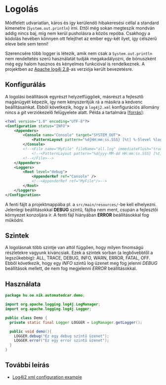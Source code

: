 # Logolás

Módfelett udvariatlan, káros és így kerülendő hibakeresési céllal a standard kimenetre (`System.out.println`) írni. Ettől még sokan megteszik mondván addig nincs baj, míg nem kerül pusholásra a közös repóba. Csakhogy a kódolás hevében könnyen ott felejthet az ember egy-két ilyet, így célszerű eleve bele sem tenni!

Szerencsére több logger is létezik, amik nem csak a `System.out.println` nem rendeltetés szerű használatát tudják megakadályozni, de bónuszként még egy halom hasznos és kényelmes funkcióval is rendelkeznek. A projektben az [Apache log4j 2.8](https://logging.apache.org/log4j/2.x/)-as verziója került bevezetésre.

## Konfigurálás

A logolási beállítások egyrészt helyzetfüggőek, másrészt a fejlesztő magánügyét képezik, így nem kényszerítjük rá a másikra a kedvenc beállításainkat. Ebből következik, hogy a `log4j2.xml` konfigurációs állomány nincs a *git* verziókezelő felügyelete alatt. Példa a tartalmára [[forrás](http://stackoverflow.com/a/21206994/4737417)]:

``` xml
<?xml version="1.0" encoding="UTF-8"?>
<Configuration status="INFO">
    <Appenders>
        <Console name="Console" target="SYSTEM_OUT">
            <PatternLayout pattern="%d{HH:mm:ss.SSS} [%t] %-5level %logger{36} - %msg%n" />
        </Console>
        <!--<File name="MyFile" fileName="all.log" immediateFlush="true" append="false">-->
            <!--<PatternLayout pattern="%d{yyy-MM-dd HH:mm:ss.SSS} [%t] %-5level %logger{36} - %msg%n"/>-->
        <!--</File>-->
    </Appenders>
    <Loggers>
        <Root level="debug">
            <AppenderRef ref="Console" />
            <!--<AppenderRef ref="MyFile"/>-->
        </Root>
    </Loggers>
</Configuration>
```
A fenti fájlt a projektmappába pl. a `src/main/resources/`-be kell elhelyezni. Jelenlegi beállításokkal **DEBUG** szintű, fájlba nem ment, csupán a fejlesztői környezet konzoljára ír. A fenti fájl hiányában **ERROR** beállításokkal fog működni.

## Szintek

A logolásnak több szintje van attól függően, hogy milyen finomságú részletekre vagyunk kíváncsiak. Ezek a szintek sorban (a legbővebbtől a legszűkebbig): ALL, TRACE, DEBUG, INFO, WARN, ERROR, FATAL, OFF. Ebből következik, hogy egy *INFO* szintű log üzenet meg fog jelenni *DEBUG* beállítások mellett, de nem fog megjelenni *ERROR* beállításokkal.

## Használata

``` java
package hu.oe.nik.automatedcar.demo;

import org.apache.logging.log4j.LogManager;
import org.apache.logging.log4j.Logger;

public class Demo {
  private static final Logger LOGGER = LogManager.getLogger();

  public void demo(){
    LOGGER.debug("Ez egy debug szintű üzenet");
    LOGGER.error("Ez egy error szintű üzenet");
  }
}
```

## További leírás
- [Log4j2 xml configuration example](http://howtodoinjava.com/log4j2/log4j-2-xml-configuration-example/)
